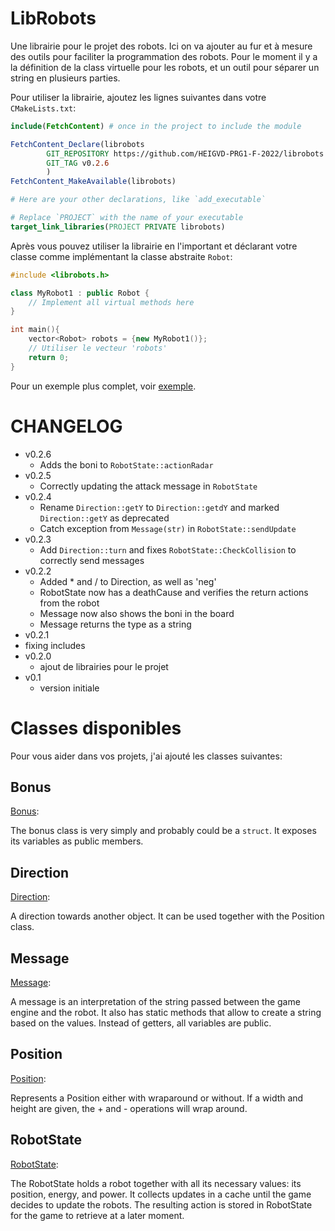 # LibRobots

Une librairie pour le projet des robots.
Ici on va ajouter au fur et à mesure des outils pour faciliter la programmation des robots.
Pour le moment il y a la définition de la class virtuelle pour les robots, et un outil pour
séparer un string en plusieurs parties.

Pour utiliser la librairie, ajoutez les lignes suivantes dans votre `CMakeLists.txt`:

```cmake
include(FetchContent) # once in the project to include the module

FetchContent_Declare(librobots
        GIT_REPOSITORY https://github.com/HEIGVD-PRG1-F-2022/librobots.git
        GIT_TAG v0.2.6
        )
FetchContent_MakeAvailable(librobots)

# Here are your other declarations, like `add_executable`

# Replace `PROJECT` with the name of your executable
target_link_libraries(PROJECT PRIVATE librobots)
```

Après vous pouvez utiliser la librairie en l'important et déclarant votre classe comme
implémentant la classe abstraite `Robot`:

```c++
#include <librobots.h>

class MyRobot1 : public Robot {
    // Implement all virtual methods here
}

int main(){
    vector<Robot> robots = {new MyRobot1()};
    // Utiliser le vecteur 'robots'
    return 0;
}
```

Pour un exemple plus complet, voir [exemple](example/main.cpp).

# CHANGELOG

- v0.2.6
  - Adds the boni to `RobotState::actionRadar`
- v0.2.5
  - Correctly updating the attack message in `RobotState`
- v0.2.4
  - Rename `Direction::getY` to `Direction::getdY` and marked `Direction::getY` as deprecated 
  - Catch exception from `Message(str)` in `RobotState::sendUpdate`
- v0.2.3 
  - Add `Direction::turn` and fixes `RobotState::CheckCollision` to correctly send messages 
- v0.2.2
  - Added * and / to Direction, as well as 'neg'
  - RobotState now has a deathCause and verifies the return actions from the robot
  - Message now also shows the boni in the board
  - Message returns the type as a string
- v0.2.1
 - fixing includes 
- v0.2.0 
  - ajout de librairies pour le projet  
- v0.1 
  - version initiale

# Classes disponibles

Pour vous aider dans vos projets, j'ai ajouté les classes suivantes:

## Bonus

[Bonus](include/librobots/Bonus.h):

The bonus class is very simply and probably could be a `struct`. It exposes its
variables as public members.

## Direction

[Direction](include/librobots/Direction.h):

A direction towards another object. It can be used together with the Position class.

## Message

[Message](include/librobots/Message.h):

A message is an interpretation of the string passed between the game
engine and the robot.
It also has static methods that allow to create a string based on the
values.
Instead of getters, all variables are public.

## Position

[Position](include/librobots/Position.h):

Represents a Position either with wraparound or without. If a width and height
are given, the + and - operations will wrap around.

## RobotState

[RobotState](include/librobots/RobotState.h):

The RobotState holds a robot together with all its necessary values:
its position, energy, and power.
It collects updates in a cache until the game decides to update the robots.
The resulting action is stored in RobotState for the game to retrieve at a
later moment.
